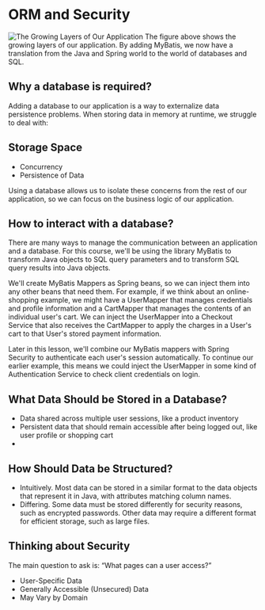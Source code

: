 # ORM and Security

![The Growing Layers of Our Application](https://user-images.githubusercontent.com/77028341/221784694-7b358815-cd05-4bce-ab55-dfa054bd99b3.png)
The figure above shows the growing layers of our application. By adding MyBatis, we now have a translation from the Java and 
Spring world to the world of databases and SQL.

## Why a database is required?
Adding a database to our application is a way to externalize data persistence problems. When storing data in memory at runtime, we struggle to deal with:

## Storage Space
* Concurrency
* Persistence of Data

Using a database allows us to isolate these concerns from the rest of our application, so we can focus on the business logic of our application.

## How to interact with a database?
There are many ways to manage the communication between an application and a database. For this course, we'll be using the library MyBatis to transform Java
objects to SQL query parameters and to transform SQL query results into Java objects.

We'll create MyBatis Mappers as Spring beans, so we can inject them into any other beans that need them. For example, if we think about an online-shopping example,
we might have a UserMapper that manages credentials and profile information and a CartMapper that manages the contents of an individual user's cart. We can inject 
the UserMapper into a Checkout Service that also receives the CartMapper to apply the charges in a User's cart to that User's stored payment information.

Later in this lesson, we'll combine our MyBatis mappers with Spring Security to authenticate each user's session automatically. To continue our earlier example, this
means we could inject the UserMapper in some kind of Authentication Service to check client credentials on login.

## What Data Should be Stored in a Database?
* Data shared across multiple user sessions, like a product inventory
* Persistent data that should remain accessible after being logged out, like user profile or shopping cart
*
## How Should Data be Structured?
* Intuitively. Most data can be stored in a similar format to the data objects that represent it in Java, with attributes matching column names.
* Differing. Some data must be stored differently for security reasons, such as encrypted passwords. Other data may require a different format for efficient storage, such as large files.

## Thinking about Security
The main question to ask is: “What pages can a user access?”
* User-Specific Data
* Generally Accessible (Unsecured) Data
* May Vary by Domain
